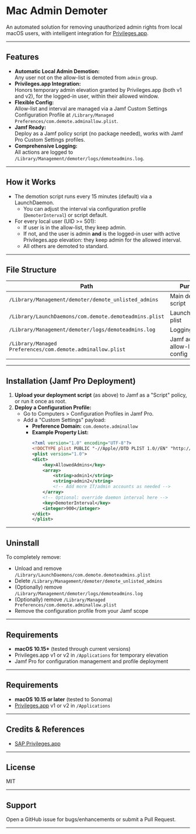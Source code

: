 # Mac Admin Demoter

An automated solution for removing unauthorized admin rights from local macOS users, with intelligent integration for [Privileges.app](https://github.com/SAP/macOS-enterprise-privileges).

---

## Features

- **Automatic Local Admin Demotion:**  
    Any user not on the allow-list is demoted from `admin` group.
- **Privileges.app Integration:**  
    Honors temporary admin elevation granted by Privileges.app (both v1 and v2), for the logged-in user, within their allowed window.
- **Flexible Config:**  
    Allow-list and interval are managed via a Jamf Custom Settings Configuration Profile at `/Library/Managed Preferences/com.demote.adminallow.plist`.
- **Jamf Ready:**  
    Deploy as a Jamf policy script (no package needed), works with Jamf Pro Custom Settings profiles.
- **Comprehensive Logging:**  
    All actions are logged to `/Library/Management/demoter/logs/demoteadmins.log`.

---

## How it Works

- The demotion script runs every 15 minutes (default) via a LaunchDaemon.
    - You can adjust the interval via configuration profile (`DemoterInterval`) or script default.
- For every local user (UID >= 501):
    - If user is in the allow-list, they keep admin.
    - If not, and the user is admin **and** is the logged-in user with active Privileges.app elevation: they keep admin for the allowed interval.
    - All others are demoted to standard.

---

## File Structure

| Path                                            | Purpose                       |
|-------------------------------------------------|-------------------------------|
| `/Library/Management/demoter/demote_unlisted_admins` | Main demotion script          |
| `/Library/LaunchDaemons/com.demote.demoteadmins.plist` | LaunchDaemon plist           |
| `/Library/Management/demoter/logs/demoteadmins.log`   | Logging output                |
| `/Library/Managed Preferences/com.demote.adminallow.plist` | Jamf admin allow-list config |

---

## Installation (Jamf Pro Deployment)

1. **Upload your deployment script** (as above) to Jamf as a "Script" policy, or run it once as root.
2. **Deploy a Configuration Profile:**
    - Go to Computers > Configuration Profiles in Jamf Pro.
    - Add a "Custom Settings" payload:
        - **Preference Domain:** `com.demote.adminallow`
        - **Example Property List:**
            ```xml
            <?xml version="1.0" encoding="UTF-8"?>
            <!DOCTYPE plist PUBLIC "-//Apple//DTD PLIST 1.0//EN" "http://www.apple.com/DTDs/PropertyList-1.0.dtd">
            <plist version="1.0">
            <dict>
                <key>AllowedAdmins</key>
                <array>
                    <string>admin1</string>
                    <string>admin2</string>
                    <!-- Add more IT/admin accounts as needed -->
                </array>
                <!-- Optional: override daemon interval here -->
                <key>DemoterInterval</key>
                <integer>900</integer>
            </dict>
            </plist>
            ```

---

## Uninstall

To completely remove:

- Unload and remove `/Library/LaunchDaemons/com.demote.demoteadmins.plist`
- Delete `/Library/Management/demoter/demote_unlisted_admins`
- (Optionally) remove `/Library/Management/demoter/logs/demoteadmins.log`
- (Optionally) remove `/Library/Managed Preferences/com.demote.adminallow.plist`  
- Remove the configuration profile from your Jamf scope

---

## Requirements

- **macOS 10.15+** (tested through current versions)
- Privileges.app v1 or v2 in `/Applications` for temporary elevation
- Jamf Pro for configuration management and profile deployment

---
## Requirements

- **macOS 10.15 or later** (tested to Sonoma)
- [Privileges.app](https://github.com/SAP/macOS-enterprise-privileges) v1 or v2 in `/Applications`

---

## Credits & References

- [SAP Privileges.app](https://github.com/SAP/macOS-enterprise-privileges)
---

## License

MIT

---

## Support

Open a GitHub issue for bugs/enhancements or submit a Pull Request.

---
